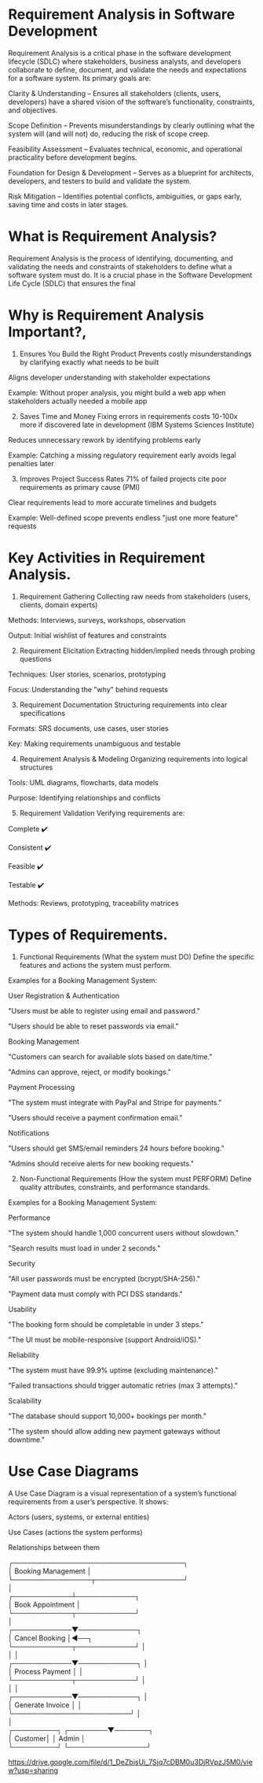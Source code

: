 # Requirement Analysis in Software Development

Requirement Analysis is a critical phase in the software development lifecycle (SDLC) where stakeholders, business analysts, and developers collaborate to define, document, and validate the needs and expectations for a software system. Its primary goals are:

Clarity & Understanding – Ensures all stakeholders (clients, users, developers) have a shared vision of the software’s functionality, constraints, and objectives.

Scope Definition – Prevents misunderstandings by clearly outlining what the system will (and will not) do, reducing the risk of scope creep.

Feasibility Assessment – Evaluates technical, economic, and operational practicality before development begins.

Foundation for Design & Development – Serves as a blueprint for architects, developers, and testers to build and validate the system.

Risk Mitigation – Identifies potential conflicts, ambiguities, or gaps early, saving time and costs in later stages.

# What is Requirement Analysis? 

Requirement Analysis is the process of identifying, documenting, and validating the needs and constraints of stakeholders to define what a software system must do. It is a crucial phase in the Software Development Life Cycle (SDLC) that ensures the final

# Why is Requirement Analysis Important?,

  1. Ensures You Build the Right Product
Prevents costly misunderstandings by clarifying exactly what needs to be built

Aligns developer understanding with stakeholder expectations

Example: Without proper analysis, you might build a web app when stakeholders actually needed a mobile app

2. Saves Time and Money
Fixing errors in requirements costs 10-100x more if discovered late in development (IBM Systems Sciences Institute)

Reduces unnecessary rework by identifying problems early

Example: Catching a missing regulatory requirement early avoids legal penalties later

3. Improves Project Success Rates
71% of failed projects cite poor requirements as primary cause (PMI)

Clear requirements lead to more accurate timelines and budgets

Example: Well-defined scope prevents endless "just one more feature" requests

# Key Activities in Requirement Analysis.


1. Requirement Gathering
Collecting raw needs from stakeholders (users, clients, domain experts)

Methods: Interviews, surveys, workshops, observation

Output: Initial wishlist of features and constraints

2. Requirement Elicitation
Extracting hidden/implied needs through probing questions

Techniques: User stories, scenarios, prototyping

Focus: Understanding the "why" behind requests

3. Requirement Documentation
Structuring requirements into clear specifications

Formats: SRS documents, use cases, user stories

Key: Making requirements unambiguous and testable

4. Requirement Analysis & Modeling
Organizing requirements into logical structures

Tools: UML diagrams, flowcharts, data models

Purpose: Identifying relationships and conflicts

5. Requirement Validation
Verifying requirements are:

Complete ✔️

Consistent ✔️

Feasible ✔️

Testable ✔️

Methods: Reviews, prototyping, traceability matrices


# Types of Requirements.

1. Functional Requirements (What the system must DO)
Define the specific features and actions the system must perform.

Examples for a Booking Management System:

User Registration & Authentication

"Users must be able to register using email and password."

"Users should be able to reset passwords via email."

Booking Management

"Customers can search for available slots based on date/time."

"Admins can approve, reject, or modify bookings."

Payment Processing

"The system must integrate with PayPal and Stripe for payments."

"Users should receive a payment confirmation email."

Notifications

"Users should get SMS/email reminders 24 hours before booking."

"Admins should receive alerts for new booking requests."

2. Non-Functional Requirements (How the system must PERFORM)
Define quality attributes, constraints, and performance standards.

Examples for a Booking Management System:

Performance

"The system should handle 1,000 concurrent users without slowdown."

"Search results must load in under 2 seconds."

Security

"All user passwords must be encrypted (bcrypt/SHA-256)."

"Payment data must comply with PCI DSS standards."

Usability

"The booking form should be completable in under 3 steps."

"The UI must be mobile-responsive (support Android/iOS)."

Reliability

"The system must have 99.9% uptime (excluding maintenance)."

"Failed transactions should trigger automatic retries (max 3 attempts)."

Scalability

"The database should support 10,000+ bookings per month."

"The system should allow adding new payment gateways without downtime."

# Use Case Diagrams
A Use Case Diagram is a visual representation of a system’s functional requirements from a user’s perspective. It shows:

Actors (users, systems, or external entities)

Use Cases (actions the system performs)

Relationships between them

┌───────────────────────────────────┐  
│         Booking Management        │  
└────────────────┬──────────────────┘  
                 │  
    ┌────────────┴────────────┐  
    │       Book Appointment  │  
    └────────────┬────────────┘  
                 │  
    ┌────────────▼────────────┐  
    │       Cancel Booking    │◄──┐  
    └────────────┬────────────┘   │  
                 │                │  
    ┌────────────▼────────────┐   │  
    │     Process Payment     │   │  
    └────────────┬────────────┘   │  
                 │                │  
    ┌────────────▼────────────┐   │  
    │    Generate Invoice     │   │  
    └────────────────────────┘   │  
                                 │  
┌─────────┐             ┌────────▼───────┐  
│ Customer│             │      Admin     │  
└─────────┘             └────────────────┘  


https://drive.google.com/file/d/1_DeZbisUi_7Sjq7cDBM0u3DjRVpzJ5M0/view?usp=sharing
